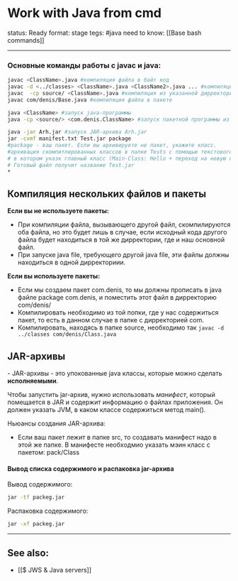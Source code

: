 # Work with Java from cmd

status: Ready
format: stage
tegs: #java 
need to know: [[Base bash commands]]

---

### Основные команды работы с javac и java:
```bash
javac <ClassName>.java #компиляция файла в байт код
javac -d <../classes> <ClassName>.java <ClassName2>.java ... #компиляция файл(а\ов) в указанную дирректорию
javac  -cp source/ <ClassName>.java #компиляция из указанной дирректории
javac com/denis/Base.java #компиляция файла в пакете

java <ClassName> #запуск java-программы
java -cp <source/> <com.denis.ClassName> #запуск пакетной программы из папкки source 

java -jar Arh.jar #запуск JAR-архива Arh.jar
jar -cvmf manifest.txt Test.jar package
#package - ваш пакет. Если вы архивируете не пакет, укажите класс.
#архивация скомпитлированных классов в папке Tests с помощью текстового файла manifest.txt,
# в котором указк главный класс (Main-Class: Hello + переход на новую строку). 
# Готовый файл получит название Test.jar
*
```
 
 
 ## Компиляция нескольких файлов и пакеты
 
 **Если вы не используете пакеты:**
 - При компиляции файла, вызывающего другой файл, скомпилируются оба файла, но это будет лишь в случае, если исходный кода другого файла будет находиться в той же дирректории, где и наш основной файл.
 - При запуске java file, требующего другой java file, эти файлы должны находиться в одной дирректориии.

**Если вы используете пакеты:**
- Если мы создаем пакет com.denis, то мы должны прописать в java файле package com.denis, и поместить этот файл в дирректорию com/denis/ 
- Компилировать необходимо из той попки, где у нас содержиться пакет, то есть в данном случае в папке с дирректорией com.
- Компилировать, находясь в папке source, необходимо так `javac -d ../classes com/denis/Class.java`

## JAR-архивы
\- JAR-архивы - это упокованные java классы, которые можно сделать **исполняемыми**.

Чтобы запустить jar-архив, нужно использовать *манифест*, который помещается в JAR и содержит информацию о файлах приложения. Он должен указать JVM, в каком классе содержиться метод main().

Ньюансы создания JAR-архива:
- Если ваш пакет лежит в папке src, то создавать манифест надо в этой же папке. В манифесте необходмио указать мэин класс с пакетом: pack/Class

#### Вывод списка содержимого и распаковка jar-архива 

Вывод содержимого: 
```bash
jar -tf packeg.jar 
```

Распаковка содержимого: 
```bash
jar -xf packeg.jar 
```

---
## See also:
- [[$ JWS & Java servers]]